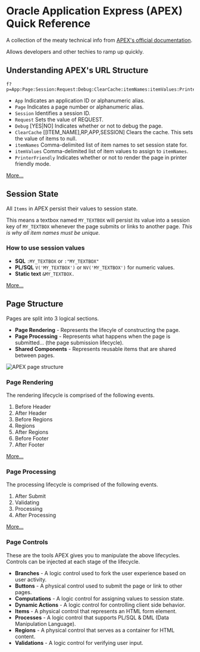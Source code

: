 # Oracle Application Express (APEX) Quick Reference

A collection of the meaty technical info from [APEX's official documentation](http://docs.oracle.com/cd/E23903_01/doc/doc.41/e21674.pdf).

Allows developers and other techies to ramp up quickly.

## Understanding APEX's URL Structure

```
f?p=App:Page:Session:Request:Debug:ClearCache:itemNames:itemValues:PrinterFriendly
```

* `App` Indicates an application ID or alphanumeric alias.
* `Page` Indicates a page number or alphanumeric alias.
* `Session` Identifies a session ID.
* `Request` Sets the value of REQUEST.
* `Debug` [YES|NO] Indicates whether or not to debug the page.
* `ClearCache` [[ITEM_NAME],RP,APP,SESSION] Clears the cache. This sets the value of items to null.
* `itemNames` Comma-delimited list of item names to set session state for.
* `itemValues` Comma-delimited list of item values to assign to `itemNames`.
* `PrinterFriendly` Indicates whether or not to render the page in printer friendly mode.

[More...](http://docs.oracle.com/cd/E23903_01/doc/doc.41/e21674/concept_url.htm#BEIFCDGF)

## Session State

All `Items` in APEX persist their values to session state.

This means a textbox named `MY_TEXTBOX` will persist its value into a session key of `MY_TEXTBOX` whenever the page submits or links to another page. *This is why all item names must be unique.*

### How to use session values

* **SQL** `:MY_TEXTBOX` or `:"MY_TEXTBOX"`
* **PL/SQL** `V('MY_TEXTBOX')` or `NV('MY_TEXTBOX')` for numeric values.
* **Static text** `&MY_TEXTBOX.`

[More...](http://docs.oracle.com/cd/E23903_01/doc/doc.41/e21674/concept_ses_val.htm)

## Page Structure

Pages are split into 3 logical sections.

* **Page Rendering** - Represents the lifecyle of constructing the page.
* **Page Processing** - Represents what happens when the page is submitted... (the page submission lifecycle).
* **Shared Components** - Represents reusable items that are shared between pages.

![APEX page structure](https://img.skitch.com/20120426-g6634a7wt85nmsfjix79e3cdam.png)

### Page Rendering

The rendering lifecycle is comprised of the following events.

1. Before Header
1. After Header
1. Before Regions
1. Regions
1. After Regions
1. Before Footer
1. After Footer

[More...](http://docs.oracle.com/cd/E23903_01/doc/doc.41/e21674/bldr_pg_def_about.htm#HTMDB04014)

### Page Processing

The processing lifecycle is comprised of the following events.

1. After Submit
1. Validating
1. Processing
1. After Processing

[More...](http://docs.oracle.com/cd/E23903_01/doc/doc.41/e21674/bldr_pg_def_about.htm#HTMDB04015)

### Page Controls

These are the tools APEX gives you to manipulate the above lifecycles.
Controls can be injected at each stage of the lifecycle.

* **Branches** - A logic control used to fork the user experience based on user activity.
* **Buttons** - A physical control used to submit the page or link to other pages.
* **Computations** - A logic control for assigning values to session state.
* **Dynamic Actions** - A logic control for controlling client side behavior.
* **Items** - A physical control that represents an HTML form element.
* **Processes** - A logic control that supports PL/SQL & DML (Data Manipulation Language).
* **Regions** - A physical control that serves as a container for HTML content.
* **Validations** - A logic control for verifying user input.





